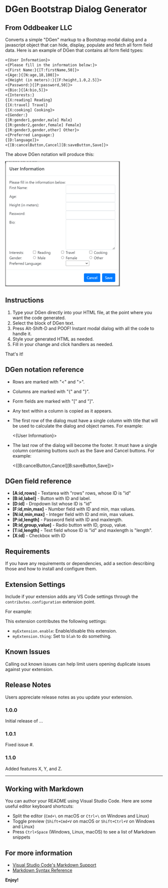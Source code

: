 # DGen Bootstrap Dialog Generator
## From Oddbeaker LLC

Converts a simple "DGen" markup to a Bootstrap modal dialog and a javascript object that can hide, display, populate and fetch all form field data. Here is an example of DGen that contains all form field types:

    <{User Information}>
    <{Please fill in the information below:}>
    <{First Name:}{[T:firstName,50]}>
    <{Age:}{[N:age,18,100]}>
    <{Height (in meters):}{[F:height,1.0,2.5]}>
    <{Password:}{[P:password,50]}>
    <{Bio:}{[A:bio,5]}>
    <{Interests:}
    {[X:reading] Reading}
    {[X:travel] Travel}
    {[X:cooking] Cooking}>
    <{Gender:}
    {[R:gender1,gender,male] Male}
    {[R:gender2,gender,female] Female}
    {[R:gender3,gender,other] Other}>
    <{Preferred Language:}
    {[D:language]}>
    <{[B:cancelButton,Cancel][B:saveButton,Save]}>

The above DGen notation will produce this:

![feature X](vscode-dgen.png)


## Instructions

1. Type your DGen directly into your HTML file, at the point where you want the code generated. 
2. Select the block of DGen text.
3. Press Alt-Shift-D and POOF! Instant modal dialog with all the code to handle it.
4. Style your generated HTML as needed.
5. Fill in your change and click handlers as needed.

That's it!

## DGen notation reference

- Rows are marked with "<" and ">".
- Columns are marked with "{" and "}".
- Form fields are marked with "[" and "]".
- Any text within a column is copied as it appears.
- The first row of the dialog must have a single column with title that will be used to calculate the dialog and object names. For example:

    <{User Information}>

- The last row of the dialog will become the footer. It must have a single column containing buttons such as the Save and Cancel buttons. For example:

    <{[B:cancelButton,Cancel][B:saveButton,Save]}>

## DGen field reference
- **[A:id,rows]** - Textarea with "rows" rows, whose ID is "id"
- **[B:id,label]** - Button with ID and label.
- **[D:id]** - Dropdown list whose ID is "id"
- **[F:id,min,max]** - Number field with ID and min, max values.
- **[N:id,min,max]** - Integer field with ID and min, max values.
- **[P:id,length]** - Password field with ID and maxlength.
- **[R:id,group,value]** - Radio button with ID, group, value.
- **[T:id,length]** - Text field whose ID is "id" and maxlength is "length".
- **[X:id]** - Checkbox with ID 

## Requirements

If you have any requirements or dependencies, add a section describing those and how to install and configure them.

## Extension Settings

Include if your extension adds any VS Code settings through the `contributes.configuration` extension point.

For example:

This extension contributes the following settings:

* `myExtension.enable`: Enable/disable this extension.
* `myExtension.thing`: Set to `blah` to do something.

## Known Issues

Calling out known issues can help limit users opening duplicate issues against your extension.

## Release Notes

Users appreciate release notes as you update your extension.

### 1.0.0

Initial release of ...

### 1.0.1

Fixed issue #.

### 1.1.0

Added features X, Y, and Z.

---

## Working with Markdown

You can author your README using Visual Studio Code.  Here are some useful editor keyboard shortcuts:

* Split the editor (`Cmd+\` on macOS or `Ctrl+\` on Windows and Linux)
* Toggle preview (`Shift+Cmd+V` on macOS or `Shift+Ctrl+V` on Windows and Linux)
* Press `Ctrl+Space` (Windows, Linux, macOS) to see a list of Markdown snippets

## For more information

* [Visual Studio Code's Markdown Support](http://code.visualstudio.com/docs/languages/markdown)
* [Markdown Syntax Reference](https://help.github.com/articles/markdown-basics/)

**Enjoy!**
